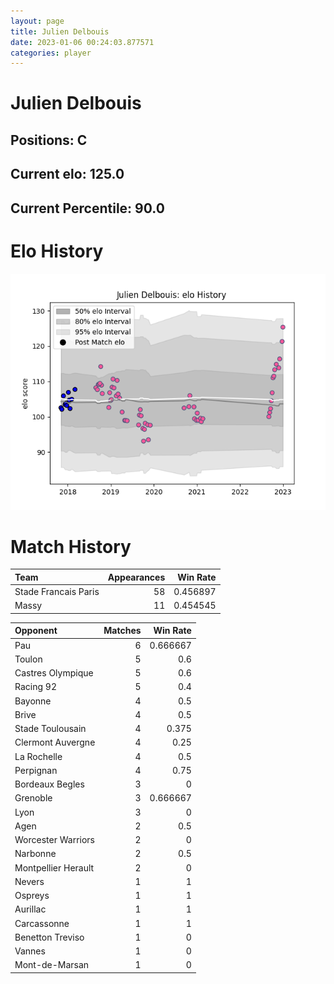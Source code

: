 ```yaml
---  
layout: page  
title: Julien Delbouis  
date: 2023-01-06 00:24:03.877571  
categories: player  
---
```

# Julien Delbouis

## Positions: C

## Current elo: 125.0

## Current Percentile: 90.0

# Elo History


![elo history](history_JulienDelbouis.png)
# Match History


| Team                 |   Appearances |   Win Rate |
|:---------------------|--------------:|-----------:|
| Stade Francais Paris |            58 |   0.456897 |
| Massy                |            11 |   0.454545 |

| Opponent            |   Matches |   Win Rate |
|:--------------------|----------:|-----------:|
| Pau                 |         6 |   0.666667 |
| Toulon              |         5 |   0.6      |
| Castres Olympique   |         5 |   0.6      |
| Racing 92           |         5 |   0.4      |
| Bayonne             |         4 |   0.5      |
| Brive               |         4 |   0.5      |
| Stade Toulousain    |         4 |   0.375    |
| Clermont Auvergne   |         4 |   0.25     |
| La Rochelle         |         4 |   0.5      |
| Perpignan           |         4 |   0.75     |
| Bordeaux Begles     |         3 |   0        |
| Grenoble            |         3 |   0.666667 |
| Lyon                |         3 |   0        |
| Agen                |         2 |   0.5      |
| Worcester Warriors  |         2 |   0        |
| Narbonne            |         2 |   0.5      |
| Montpellier Herault |         2 |   0        |
| Nevers              |         1 |   1        |
| Ospreys             |         1 |   1        |
| Aurillac            |         1 |   1        |
| Carcassonne         |         1 |   1        |
| Benetton Treviso    |         1 |   0        |
| Vannes              |         1 |   0        |
| Mont-de-Marsan      |         1 |   0        |